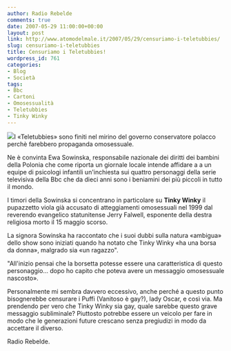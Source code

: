 ```yaml
---
author: Radio Rebelde
comments: true
date: 2007-05-29 11:00:00+00:00
layout: post
link: http://www.atomodelmale.it/2007/05/29/censuriamo-i-teletubbies/
slug: censuriamo-i-teletubbies
title: Censuriamo i Teletubbies!
wordpress_id: 761
categories:
- Blog
- Società
tags:
- Bbc
- Cartoni
- Omosessualità
- Teletubbies
- Tinky Winky
---
```


![](http://www.atomodelmale.it/wp-content/uploads/2008/10/teletubbies.jpg)I «Teletubbies» sono finiti nel mirino del governo conservatore polacco perchè farebbero propaganda omosessuale.

Ne è convinta Ewa Sowinska, responsabile nazionale dei diritti dei bambini della Polonia che come riporta un giornale locale intende affidare a a un equipe di psicologi infantili un'inchiesta sui quattro personaggi della serie televisiva della Bbc che da dieci anni sono i beniamini dei più piccoli in tutto il mondo.

I timori della Sowinska si concentrano in particolare su **Tinky Winky** il pupazzetto viola già accusato di atteggiamenti omosessuali nel 1999 dal reverendo evangelico statunitense Jerry Falwell, esponente della destra religiosa morto il 15 maggio scorso.

La signora Sowinska ha raccontato che i suoi dubbi sulla natura «ambigua» dello show sono iniziati quando ha notato che Tinky Winky «ha una borsa da donna», malgrado sia «un ragazzo".

<!-- more -->


"All'inizio pensai che la borsetta potesse essere una caratteristica di questo personaggio... dopo ho capito che poteva avere un messaggio omosessuale nascosto».

Personalmente mi sembra davvero eccessivo, anche perché a questo punto bisognerebbe censurare i Puffi (Vanitoso è gay?), lady Oscar, e così via. Ma prendendo per vero che Tinky Winky sia gay, quale sarebbe questo grave messaggio subliminale? Piuttosto potrebbe essere un veicolo per fare in modo che le generazioni future crescano senza pregiudizi in modo da accettare il diverso.

Radio Rebelde.
